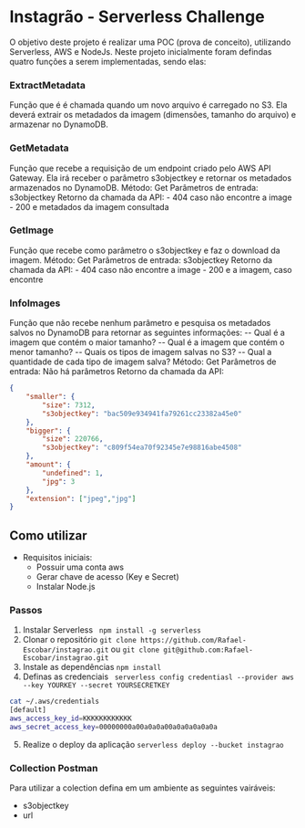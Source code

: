 # Instagrão - Serverless Challenge

O objetivo deste projeto é realizar uma POC (prova de conceito), utilizando Serverless, AWS e NodeJs. Neste projeto inicialmente foram defindas quatro funções a serem implementadas, sendo elas:

### ExtractMetadata
 
Função que é é chamada quando um novo arquivo é carregado no S3. Ela
deverá extrair os metadados da imagem (dimensões, tamanho do arquivo) e armazenar no
DynamoDB.

### GetMetadata

Função que recebe a requisição de um endpoint criado pelo AWS API Gateway.
Ela irá receber o parâmetro s3objectkey e retornar os metadados armazenados no DynamoDB.
Método: Get
Parâmetros de entrada: s3objectkey
Retorno da chamada da API: 
    - 404 caso não encontre a image
    - 200 e metadados da imagem consultada

### GetImage
Função que recebe como parâmetro o s3objectkey e faz o download da imagem.
Método: Get
Parâmetros de entrada: s3objectkey
Retorno da chamada da API: 
    - 404 caso não encontre a image
    - 200 e a imagem, caso encontre

### InfoImages
Função que não recebe nenhum parâmetro e pesquisa os metadados salvos no
DynamoDB para retornar as seguintes informações:
-- Qual é a imagem que contém o maior tamanho?
-- Qual é a imagem que contém o menor tamanho?
-- Quais os tipos de imagem salvas no S3?
-- Qual a quantidade de cada tipo de imagem salva?
Método: Get
Parâmetros de entrada: Não há parâmetros
Retorno da chamada da API:
```json
{
    "smaller": {
        "size": 7312,
        "s3objectkey": "bac509e934941fa79261cc23382a45e0"
    },
    "bigger": {
        "size": 220766,
        "s3objectkey": "c809f54ea70f92345e7e98816abe4508"
    },
    "amount": {
        "undefined": 1,
        "jpg": 3
    },
    "extension": ["jpeg","jpg"]
}
````

## Como utilizar

* Requisitos iniciais:
    * Possuir uma conta aws
    * Gerar chave de acesso (Key e Secret)
    * Instalar Node.js

### Passos

1. Instalar Serverless
``` npm install -g serverless```
2.  Clonar o repositório 
```git clone https://github.com/Rafael-Escobar/instagrao.git```
ou
```git clone git@github.com:Rafael-Escobar/instagrao.git```
3.  Instale as dependências
``` npm install ```
4. Definas as credenciais
``` serverless config credentiasl --provider aws --key YOURKEY --secret YOURSECRETKEY```

```bash
cat ~/.aws/credentials
[default]
aws_access_key_id=KKKKKKKKKKKK
aws_secret_access_key=00000000a00a0a0a00a0a0a0a0a0a
```
5. Realize o deploy da aplicação
```serverless deploy --bucket instagrao```

### Collection Postman

Para utilizar a colection defina em um ambiente as seguintes vairáveis:
- s3objectkey
- url
